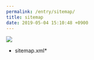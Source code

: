 ```yaml
---
permalink: /entry/sitemap/
title: sitemap
date: 2019-05-04 15:10:48 +0900
---
```



![](/assets/images/no_category/2019-05-04-sitemap/unknown.gif?_version_=debfc911495ac31f8814482ba1ffd8f0be745a9d.jpg)
* sitemap.xml*


